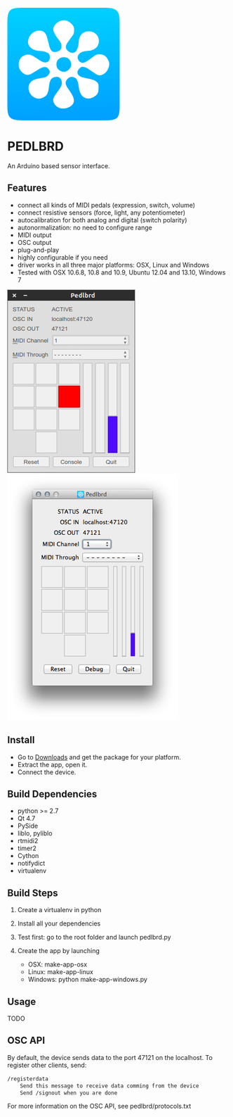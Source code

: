 ![icon](assets/pedlbrd-icon.png)

# PEDLBRD

An Arduino based sensor interface.

## Features

* connect all kinds of MIDI pedals (expression, switch, volume)
* connect resistive sensors (force, light, any potentiometer)
* autocalibration for both analog and digital (switch polarity)
* autonormalization: no need to configure range
* MIDI output 
* OSC output
* plug-and-play
* highly configurable if you need
* driver works in all three major platforms: OSX, Linux and Windows
* Tested with OSX 10.6.8, 10.8 and 10.9, Ubuntu 12.04 and 13.10, Windows 7

![scrn1](extra/images/pedlbrd-scrn1.png)
![scrn2](extra/images/pedlbrd-screen1-osx.png)


## Install

* Go to [Downloads] and get the package for your platform. 
* Extract the app, open it.
* Connect the device. 


## Build Dependencies

* python >= 2.7
* Qt 4.7
* PySide
* liblo, pyliblo
* rtmidi2
* timer2
* Cython
* notifydict
* virtualenv

## Build Steps

1. Create a virtualenv in python
2. Install all your dependencies
3. Test first: go to the root folder and launch pedlbrd.py
4. Create the app by launching

    * OSX: make-app-osx
    * Linux: make-app-linux
    * Windows: python make-app-windows.py

## Usage
TODO

## OSC API

By default, the device sends data to the port 47121 on the localhost. To register other clients, send:

    /registerdata
        Send this message to receive data comming from the device  
        Send /signout when you are done

For more information on the OSC API, see pedlbrd/protocols.txt



[Downloads]: #
